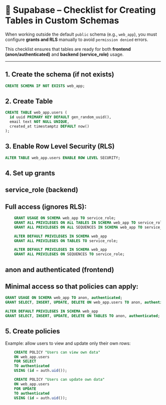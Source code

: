 # 🚀 Supabase – Checklist for Creating Tables in Custom Schemas

When working outside the default `public` schema (e.g., `web_app`), you must configure **grants and RLS** manually to avoid `permission denied` errors.  

This checklist ensures that tables are ready for both **frontend (anon/authenticated)** and **backend (service_role)** usage.  

---

## 1. Create the schema (if not exists)
```sql
CREATE SCHEMA IF NOT EXISTS web_app;
```

## 2. Create Table

```sql
CREATE TABLE web_app.users (
  id uuid PRIMARY KEY DEFAULT gen_random_uuid(),
  email text NOT NULL UNIQUE,
  created_at timestamptz DEFAULT now()
);
```

## 3. Enable Row Level Security (RLS)
```sql
ALTER TABLE web_app.users ENABLE ROW LEVEL SECURITY;
```

## 4. Set up grants
## service_role (backend)
## Full access (ignores RLS):

```sql
    GRANT USAGE ON SCHEMA web_app TO service_role;
    GRANT ALL PRIVILEGES ON ALL TABLES IN SCHEMA web_app TO service_role;
    GRANT ALL PRIVILEGES ON ALL SEQUENCES IN SCHEMA web_app TO service_role;

    ALTER DEFAULT PRIVILEGES IN SCHEMA web_app
    GRANT ALL PRIVILEGES ON TABLES TO service_role;

    ALTER DEFAULT PRIVILEGES IN SCHEMA web_app
    GRANT ALL PRIVILEGES ON SEQUENCES TO service_role;
```

## anon and authenticated (frontend)
## Minimal access so that policies can apply:

```sql
GRANT USAGE ON SCHEMA web_app TO anon, authenticated;
GRANT SELECT, INSERT, UPDATE, DELETE ON web_app.users TO anon, authenticated;

ALTER DEFAULT PRIVILEGES IN SCHEMA web_app
GRANT SELECT, INSERT, UPDATE, DELETE ON TABLES TO anon, authenticated;
```

## 5. Create policies
Example: allow users to view and update only their own rows:

```sql
    CREATE POLICY "Users can view own data"
    ON web_app.users
    FOR SELECT
    TO authenticated
    USING (id = auth.uid());

    CREATE POLICY "Users can update own data"
    ON web_app.users
    FOR UPDATE
    TO authenticated
    USING (id = auth.uid());
```